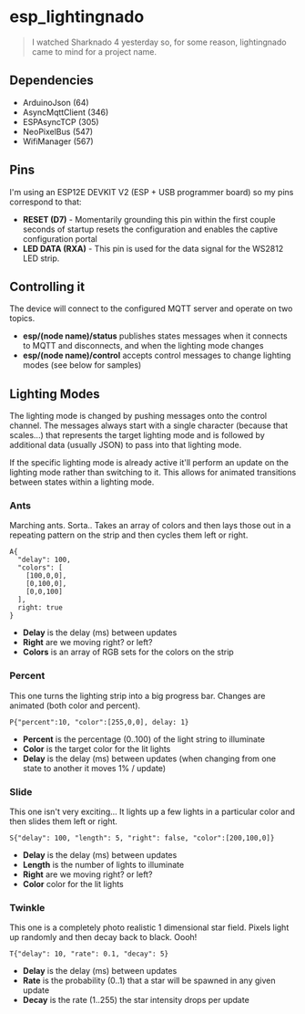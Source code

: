 # esp_lightingnado

> I watched Sharknado 4 yesterday so, for some reason, lightingnado came to mind for a project name.

## Dependencies

* ArduinoJson (64)
* AsyncMqttClient (346)
* ESPAsyncTCP (305)
* NeoPixelBus (547)
* WifiManager (567)

## Pins

I'm using an ESP12E DEVKIT V2 (ESP + USB programmer board) so my pins correspond to that:

* **RESET (D7)** - Momentarily grounding this pin within the first couple seconds of startup resets the configuration and enables the captive configuration portal
* **LED DATA (RXA)** - This pin is used for the data signal for the WS2812 LED strip.

## Controlling it

The device will connect to the configured MQTT server and operate on two topics.

* **esp/(node name)/status** publishes states messages when it connects to MQTT and disconnects, and when the lighting mode changes
* **esp/(node name)/control** accepts control messages to change lighting modes (see below for samples)

## Lighting Modes

The lighting mode is changed by pushing messages onto the control channel.  The messages always start with a single character (because that scales...) that represents the target lighting mode and is followed by additional data (usually JSON) to pass into that lighting mode.

If the specific lighting mode is already active it'll perform an update on the lighting mode rather than switching to it.  This allows for animated transitions between states within a lighting mode.

### Ants

Marching ants.  Sorta..  Takes an array of colors and then lays those out in a repeating pattern on the strip and then cycles them left or right.

```
A{
  "delay": 100,
  "colors": [
    [100,0,0],
    [0,100,0],
    [0,0,100]
  ],
  right: true
}
```

* **Delay** is the delay (ms) between updates
* **Right** are we moving right? or left?
* **Colors** is an array of RGB sets for the colors on the strip


### Percent

This one turns the lighting strip into a big progress bar.  Changes are animated (both color and percent).

```
P{"percent":10, "color":[255,0,0], delay: 1}
```

* **Percent** is the percentage (0..100) of the light string to illuminate
* **Color** is the target color for the lit lights
* **Delay** is the delay (ms) between updates (when changing from one state to another it moves 1% / update)

### Slide

This one isn't very exciting... It lights up a few lights in a particular color and then slides them left or right.

```
S{"delay": 100, "length": 5, "right": false, "color":[200,100,0]}
```

* **Delay** is the delay (ms) between updates
* **Length** is the number of lights to illuminate
* **Right** are we moving right? or left?
* **Color** color for the lit lights

### Twinkle

This one is a completely photo realistic 1 dimensional star field.  Pixels light up randomly and then decay back to black.  Oooh!

```
T{"delay": 10, "rate": 0.1, "decay": 5}
```

* **Delay** is the delay (ms) between updates
* **Rate** is the probability (0..1) that a star will be spawned in any given update
* **Decay** is the rate (1..255) the star intensity drops per update
